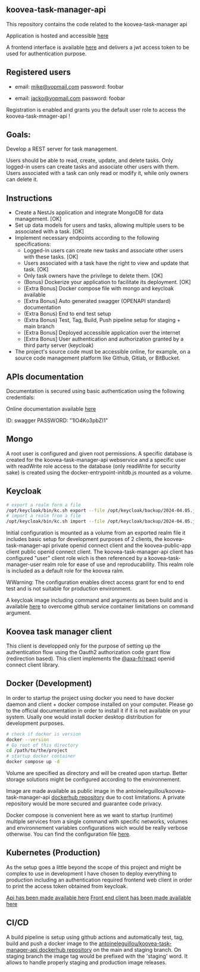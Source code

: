 ## koovea-task-manager-api

This repository contains the code related to the koovea-task-manager api

Application is hosted and accessible [here](https://api.koovea.ticketing.students-epitech.ovh)

A frontend interface is available [here](https://koovea.ticketing.students-epitech.ovh) and delivers a jwt access token to be used for authentication purpose.

## Registered users

- email: mike@yopmail.com
  password: foobar

- email: jacko@yopmail.com
  password: foobar

Registration is enabled and grants you the default user role to access the koovea-task-mnager-api !

## Goals:

Develop a REST server for task management.

Users should be able to read, create, update, and delete tasks.
Only logged-in users can create tasks and associate other users with them.
Users associated with a task can only read or modify it, while only owners can delete it.

## Instructions

- Create a NestJs application and integrate MongoDB for data management. [OK]
- Set up data models for users and tasks, allowing multiple users to be associated with a task. [OK]
- Implement necessary endpoints according to the following specifications:
  - Logged-in users can create new tasks and associate other users with these tasks. [OK]
  - Users associated with a task have the right to view and update that task. [OK]
  - Only task owners have the privilege to delete them. [OK]
  - (Bonus) Dockerize your application to facilitate its deployment. [OK]
  - [Extra Bonus] Docker compose file with mongo and keycloak available
  - [Extra Bonus] Auto generated swagger (OPENAPI standard) documentation
  - (Extra Bonus) End to end test setup
  - (Extra Bonus) Test, Tag, Build, Push pipeline setup for staging + main branch
  - [Extra Bonus] Deployed accessible application over the internet
  - [Extra Bonus] User authentication and authorization granted by a third party server (keycloak)
- The project's source code must be accessible online, for example, on a source code management platform like Github, Gitlab, or BitBucket.

## APIs documentation

Documentation is secured using basic authentication using the following credentials:

Online documentation available [here](https://api.koovea.ticketing.students-epitech.ovh/swagger)

ID: swagger
PASSWORD: "1lO4Ko3pbZI1"

## Mongo

A root user is configured and given root permissions.
A specific database is created for the koovea-task-manager-api webservice and a specific user with readWrite role access to the database (only readWrite for security sake) is created using the docker-entrypoint-initdb.js mounted as a volume.

## Keycloak

```bash
# export a realm form a file
/opt/keycloak/bin/kc.sh export --file /opt/keycloak/backup/2024-04.05.json
# import a realm from a file
/opt/keycloak/bin/kc.sh import --file /opt/keycloak/backup/2024-04.05.json
```

Initial configuration is mounted as a volume from an exported realm file it includes basic setup for development purposes of 2 clients, the koovea-task-manager-api private openid connect client and the koovea-public-app client public openid connect client. The koovea-task-manager-api client has configured "user" client role wich is then referenced by a koovea-task-manager-user realm role for ease of use and reproducability. This realm role is included as a default role for the koovea ralm.

WWarning: The configuration enables direct access grant for end to end test and is not suitable for production environment.

A keycloak image including command and arguments as been build and is available [here](https://hub.docker.com/repository/docker/antoineleguillou/keycloak-dev) to overcome github service container limitations on command argument.

## Koovea task manager client

This client is developped only for the purpose of setting up the authentication flow using the Oauth2 authorization code grant flow (redirection based).
This client implements the [@axa-fr/react](https://github.com/AxaFrance/oidc-client/tree/main/packages/react-oidc#readme.md) openid connect client library.

## Docker (Development)

In order to startup the project using docker you need to have docker daemon and client + docker compose installed on your computer. Please go to the official documentation in order to install it if it is not available on your system. Usally one would install docker desktop distribution for development purposes.

```bash
# check if docker is version
docker --version
# Go root of this directory
cd /path/to/the/project
# startup docker container
docker compose up -d
```

Volume are specified as directory and will be created upon startup. Better storage solutions might be configured according to the environnement.

Image are made available as public image in the antoineleguillou/koovea-task-manager-api [dockerhub repository](https://hub.docker.com/repository/docker/antoineleguillou/koovea-task-manager-api) due to cost limitations. A private repository would be more secured and guarantee code privacy.

Docker compose is convenient here as we want to startup (runtime) multiple services from a single command with specific networks, volumes and environnement variables configurations wich would be really verbose otherwise.
You can find the configuration file [here](./docker-compose.yml).

## Kubernetes (Production)

As the setup goes a little beyond the scope of this project and might be complex to use in development I have chosen to deploy everything to production including an authentication required frontend web client in order to print the access token obtained from keycloak.

[Api has been made available here](https://api.koovea.ticketing.students-epitech.ovh)
[Front end client has been made available here](https://api.koovea.ticketing.students-epitech.ovh)

## CI/CD

A build pipeline is setup using github actions and automatically test, tag, build and push a docker image to the [antoineleguillou/koovea-task-manager-api dockerhub repository](https://hub.docker.com/repository/docker/antoineleguillou/koovea-task-manager-api/general) on the main and staging branch.
On staging branch the image tag would be prefixed with the 'staging' word. It allows to handle properly staging and production image releases.
